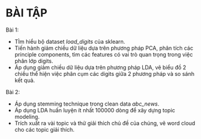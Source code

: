 # BÀI TẬP
Bài 1: 
- TÌm hiểu bộ dataset *load_digits* của sklearn.
- Tiến hành giảm chiều dữ liệu dựa trên phương pháp PCA, phân tích các principle components, tìm các features có vai trò quan trọng trong việc phân lớp digits.
- Áp dụng giảm chiều dữ liệu dựa trên phương pháp LDA, vẽ biểu đồ 2 chiều thể hiện việc phân cụm các digits giữa 2 phương pháp và so sánh kết quả.

Bài 2:
- Áp dụng stemming technique trong clean data *abc_news*.
- Áp dụng LDA huấn luyện ít nhất 100000 dòng để xây dựng topic modeling.
- Trích xuất ra vài topic và thử giải thích chủ đề của chúng, vẽ word cloud cho các topic giải thích.